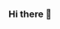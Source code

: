 ### Hi there 👋

<!--
**baronmann/baronmann** is a ✨ _special_ ✨ repository because its `README.md` (this file) appears on your GitHub profile.

Here are some ideas to get you started:

- 🔭 I’m currently working on ...my skills
- 🌱 I’m currently learning ...REACT
- 👯 I’m looking to collaborate on ...frontend roles
- 🤔 I’m looking for help with ...
- 💬 Ask me about ...javascript
- 📫 How to reach me: ...
- 😄 Pronouns: ...
- ⚡ Fun fact: ...
-->
